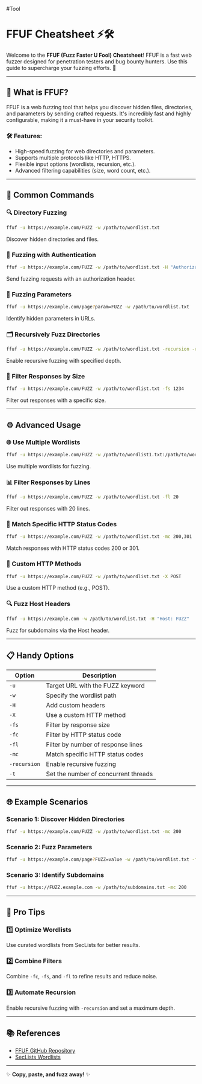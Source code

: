 #Tool
# FFUF Cheatsheet ⚡🛠️

Welcome to the **FFUF (Fuzz Faster U Fool) Cheatsheet**! FFUF is a fast web fuzzer designed for penetration testers and bug bounty hunters. Use this guide to supercharge your fuzzing efforts. 🚀

---

## 🌟 What is FFUF?
FFUF is a web fuzzing tool that helps you discover hidden files, directories, and parameters by sending crafted requests. It's incredibly fast and highly configurable, making it a must-have in your security toolkit.

### 🛠 Features:
- High-speed fuzzing for web directories and parameters.
- Supports multiple protocols like HTTP, HTTPS.
- Flexible input options (wordlists, recursion, etc.).
- Advanced filtering capabilities (size, word count, etc.).


---

## 🧰 Common Commands

### 🔍 Directory Fuzzing
```bash
ffuf -u https://example.com/FUZZ -w /path/to/wordlist.txt
```
Discover hidden directories and files.

### 🔐 Fuzzing with Authentication
```bash
ffuf -u https://example.com/FUZZ -w /path/to/wordlist.txt -H "Authorization: Bearer YOUR_TOKEN"
```
Send fuzzing requests with an authorization header.

### 🔑 Fuzzing Parameters
```bash
ffuf -u https://example.com/page?param=FUZZ -w /path/to/wordlist.txt
```
Identify hidden parameters in URLs.

### 🗂 Recursively Fuzz Directories
```bash
ffuf -u https://example.com/FUZZ -w /path/to/wordlist.txt -recursion -recursion-depth 2
```
Enable recursive fuzzing with specified depth.

### 📏 Filter Responses by Size
```bash
ffuf -u https://example.com/FUZZ -w /path/to/wordlist.txt -fs 1234
```
Filter out responses with a specific size.

---

## ⚙️ Advanced Usage

### 🌐 Use Multiple Wordlists
```bash
ffuf -u https://example.com/FUZZ -w /path/to/wordlist1.txt:/path/to/wordlist2.txt
```
Use multiple wordlists for fuzzing.

### 📊 Filter Responses by Lines
```bash
ffuf -u https://example.com/FUZZ -w /path/to/wordlist.txt -fl 20
```
Filter out responses with 20 lines.

### 📜 Match Specific HTTP Status Codes
```bash
ffuf -u https://example.com/FUZZ -w /path/to/wordlist.txt -mc 200,301
```
Match responses with HTTP status codes 200 or 301.

### 🔄 Custom HTTP Methods
```bash
ffuf -u https://example.com/FUZZ -w /path/to/wordlist.txt -X POST
```
Use a custom HTTP method (e.g., POST).

### 🔍 Fuzz Host Headers
```bash
ffuf -u https://example.com -w /path/to/wordlist.txt -H "Host: FUZZ"
```
Fuzz for subdomains via the Host header.

---

## 📋 Handy Options

| Option       | Description                              |
|--------------|------------------------------------------|
| `-u`         | Target URL with the FUZZ keyword         |
| `-w`         | Specify the wordlist path                |
| `-H`         | Add custom headers                      |
| `-X`         | Use a custom HTTP method                |
| `-fs`        | Filter by response size                 |
| `-fc`        | Filter by HTTP status code              |
| `-fl`        | Filter by number of response lines      |
| `-mc`        | Match specific HTTP status codes        |
| `-recursion` | Enable recursive fuzzing                |
| `-t`         | Set the number of concurrent threads     |

---

## 🌐 Example Scenarios

### Scenario 1: Discover Hidden Directories
```bash
ffuf -u https://example.com/FUZZ -w /path/to/wordlist.txt -mc 200
```

### Scenario 2: Fuzz Parameters
```bash
ffuf -u https://example.com/page?FUZZ=value -w /path/to/wordlist.txt -fc 404
```

### Scenario 3: Identify Subdomains
```bash
ffuf -u https://FUZZ.example.com -w /path/to/subdomains.txt -mc 200
```

---

## 🚀 Pro Tips

### 1️⃣ Optimize Wordlists
Use curated wordlists from SecLists for better results.

### 2️⃣ Combine Filters
Combine `-fc`, `-fs`, and `-fl` to refine results and reduce noise.

### 3️⃣ Automate Recursion
Enable recursive fuzzing with `-recursion` and set a maximum depth.

---

## 📚 References
- [FFUF GitHub Repository](https://github.com/ffuf/ffuf)
- [SecLists Wordlists](https://github.com/danielmiessler/SecLists)


---

✨ **Copy, paste, and fuzz away!** ✨
